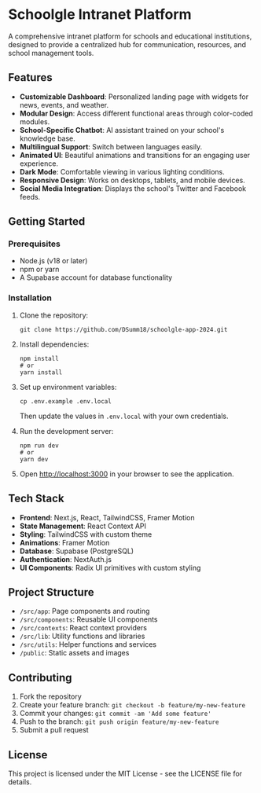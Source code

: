 # Schoolgle Intranet Platform

A comprehensive intranet platform for schools and educational institutions, designed to provide a centralized hub for communication, resources, and school management tools.

## Features

- **Customizable Dashboard**: Personalized landing page with widgets for news, events, and weather.
- **Modular Design**: Access different functional areas through color-coded modules.
- **School-Specific Chatbot**: AI assistant trained on your school's knowledge base.
- **Multilingual Support**: Switch between languages easily.
- **Animated UI**: Beautiful animations and transitions for an engaging user experience.
- **Dark Mode**: Comfortable viewing in various lighting conditions.
- **Responsive Design**: Works on desktops, tablets, and mobile devices.
- **Social Media Integration**: Displays the school's Twitter and Facebook feeds.

## Getting Started

### Prerequisites
- Node.js (v18 or later)
- npm or yarn
- A Supabase account for database functionality

### Installation

1. Clone the repository:
   ```
   git clone https://github.com/DSumm18/schoolgle-app-2024.git
   ```

2. Install dependencies:
   ```
   npm install
   # or
   yarn install
   ```

3. Set up environment variables:
   ```
   cp .env.example .env.local
   ```
   Then update the values in `.env.local` with your own credentials.

4. Run the development server:
   ```
   npm run dev
   # or
   yarn dev
   ```

5. Open [http://localhost:3000](http://localhost:3000) in your browser to see the application.

## Tech Stack

- **Frontend**: Next.js, React, TailwindCSS, Framer Motion
- **State Management**: React Context API
- **Styling**: TailwindCSS with custom theme
- **Animations**: Framer Motion
- **Database**: Supabase (PostgreSQL)
- **Authentication**: NextAuth.js
- **UI Components**: Radix UI primitives with custom styling

## Project Structure

- `/src/app`: Page components and routing
- `/src/components`: Reusable UI components
- `/src/contexts`: React context providers
- `/src/lib`: Utility functions and libraries
- `/src/utils`: Helper functions and services
- `/public`: Static assets and images

## Contributing

1. Fork the repository
2. Create your feature branch: `git checkout -b feature/my-new-feature`
3. Commit your changes: `git commit -am 'Add some feature'`
4. Push to the branch: `git push origin feature/my-new-feature`
5. Submit a pull request

## License

This project is licensed under the MIT License - see the LICENSE file for details.